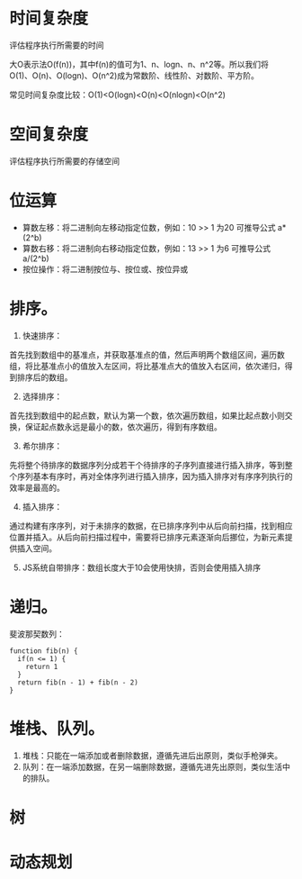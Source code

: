# 时间复杂度

评估程序执行所需要的时间

大O表示法O(f(n))，其中f(n)的值可为1、n、logn、n、n^2等。所以我们将 O(1)、O(n)、O(logn)、O(n^2)成为常数阶、线性阶、对数阶、平方阶。

常见时间复杂度比较：O(1)<O(logn)<O(n)<O(nlogn)<O(n^2)

# 空间复杂度

评估程序执行所需要的存储空间

# 位运算

* 算数左移：将二进制向左移动指定位数，例如：10 >> 1 为20 可推导公式 a*(2^b)
* 算数右移：将二进制向右移动指定位数，例如：13 >> 1 为6 可推导公式 a/(2^b)
* 按位操作：将二进制按位与、按位或、按位异或

# 排序。

1. 快速排序：

  首先找到数组中的基准点，并获取基准点的值，然后声明两个数组区间，遍历数组，将比基准点小的值放入左区间，将比基准点大的值放入右区间，依次递归，得到排序后的数组。

2. 选择排序：

  首先找到数组中的起点数，默认为第一个数，依次遍历数组，如果比起点数小则交换，保证起点数永远是最小的数，依次遍历，得到有序数组。

3. 希尔排序：

  先将整个待排序的数据序列分成若干个待排序的子序列直接进行插入排序，等到整个序列基本有序时，再对全体序列进行插入排序，因为插入排序对有序序列执行的效率是最高的。
  
4. 插入排序：

  通过构建有序序列，对于未排序的数据，在已排序序列中从后向前扫描，找到相应位置并插入。从后向前扫描过程中，需要将已排序元素逐渐向后挪位，为新元素提供插入空间。
  
5. JS系统自带排序：数组长度大于10会使用快排，否则会使用插入排序

# 递归。

斐波那契数列：
```
function fib(n) {
  if(n <= 1) {
    return 1
  }
  return fib(n - 1) + fib(n - 2)
}
```

# 堆栈、队列。

1. 堆栈：只能在一端添加或者删除数据，遵循先进后出原则，类似手枪弹夹。
2. 队列：在一端添加数据，在另一端删除数据，遵循先进先出原则，类似生活中的排队。

# 树

# 动态规划

